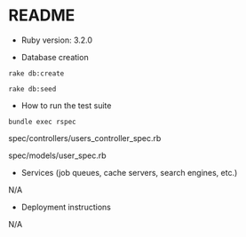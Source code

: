 # README

* Ruby version: 3.2.0

* Database creation

`rake db:create`

`rake db:seed`

* How to run the test suite

`bundle exec rspec`

spec/controllers/users_controller_spec.rb

spec/models/user_spec.rb

* Services (job queues, cache servers, search engines, etc.)

N/A
* Deployment instructions

N/A
